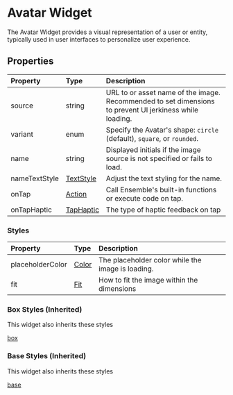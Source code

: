 # Avatar Widget

The Avatar Widget provides a visual representation of a user or entity, typically used in user interfaces to personalize user experience.

## Properties

| Property      | Type                                           | Description                                                                                             |
|:--------------|:-----------------------------------------------|:--------------------------------------------------------------------------------------------------------|
| source        | string                                         | URL to or asset name of the image. Recommended to set dimensions to prevent UI jerkiness while loading. |
| variant       | enum                                           | Specify the Avatar's shape: `circle` (default), `square`, or `rounded`.                                 |
| name          | string                                         | Displayed initials if the image source is not specified or fails to load.                               |
| nameTextStyle | [TextStyle](/widget-reference/types#TextStyle) | Adjust the text styling for the name.                                                                   |
| onTap         | [Action](actions/directory#Actions)            | Call Ensemble's built-in functions or execute code on tap.                                              |
| onTapHaptic   | [TapHaptic](/widget-reference/types#TapHaptic) | The type of haptic feedback on tap                                                                      |

### Styles

| Property         | Type                                   | Description                                       |
|:-----------------|:---------------------------------------|:--------------------------------------------------|
| placeholderColor | [Color](/widget-reference/types#Color) | The placeholder color while the image is loading. |
| fit              | [Fit](/widget-reference/types#Fit)     | How to fit the image within the dimensions        |

### Box Styles (Inherited)
This widget also inherits these styles

[box](_snippets/box-styles.md ':include')

### Base Styles (Inherited)
This widget also inherits these styles

[base](_snippets/base-styles.md ':include')